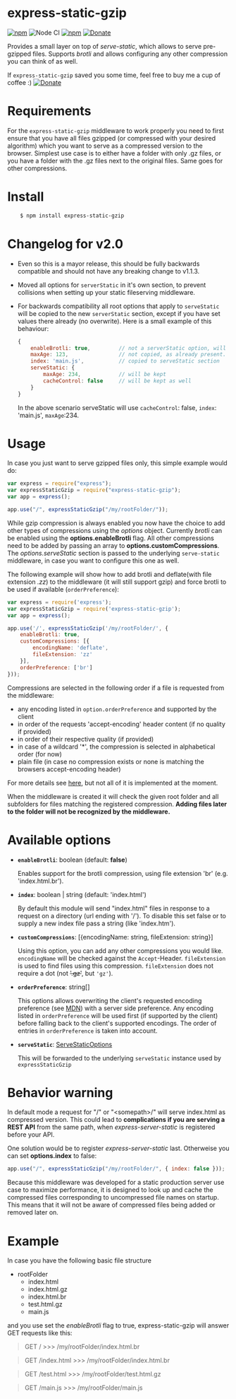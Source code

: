 
# express-static-gzip

[![npm][npm-version-image]][npm-url]
![Node CI](https://github.com/tkoenig89/express-static-gzip/workflows/Node%20CI/badge.svg?branch=master&event=push)
[![npm][npm-downloads-image]][npm-url]
[![Donate][donate-paypal-image]][donate-url]

Provides a small layer on top of *serve-static*, which allows to serve pre-gzipped files. Supports *brotli* and allows configuring any other compression you can think of as well.

If `express-static-gzip` saved you some time, feel free to buy me a cup of coffee :) [![Donate][donate-paypal-image]][donate-url]


# Requirements
For the `express-static-gzip` middleware to work properly you need to first ensure that you have all files gzipped (or compressed with your desired algorithm) which you want to serve as a compressed version to the browser.
Simplest use case is to either have a folder with only .gz files, or you have a folder with the .gz files next to the original files. Same goes for other compressions.

# Install

```bash
    $ npm install express-static-gzip
```

# Changelog for v2.0

* Even so this is a mayor release, this should be fully backwards compatible and should not have any breaking change to v1.1.3.

* Moved all options for `serverStatic` in it's own section, to prevent collisions when setting up your static fileserving middleware. 

* For backwards compatibility all root options that apply to `serveStatic` will be copied to the new `serverStatic` section, except if you have set values there already (no overwrite). Here is a small example of this behaviour:
    ```JavaScript
    {
        enableBrotli: true,         // not a serverStatic option, will not be moved
        maxAge: 123,                // not copied, as already present.
        index: 'main.js',           // copied to serveStatic section
        serveStatic: {
            maxAge: 234,            // will be kept 
            cacheControl: false     // will be kept as well
        }
    }
    ```

    In the above scenario serveStatic will use `cacheControl`: false, `index`: 'main.js', `maxAge`:234.


# Usage
In case you just want to serve gzipped files only, this simple example would do:

```javascript
var express = require("express");
var expressStaticGzip = require("express-static-gzip");
var app = express();

app.use("/", expressStaticGzip("/my/rootFolder/"));
```

While gzip compression is always enabled you now have the choice to add other types of compressions using the *options* object. Currently *brotli* can be enabled using the **options.enableBrotli** flag.
All other compressions need to be added by passing an array to **options.customCompressions**.
The *options.serveStatic* section is passed to the underlying `serve-static` middleware, in case you want to configure this one as well.

The following example will show how to add brotli and deflate(with file extension *.zz*) to the middleware (it will still support gzip) and force brotli to be used if available (`orderPreference`):

```javascript
var express = require('express');
var expressStaticGzip = require('express-static-gzip');
var app = express();

app.use('/', expressStaticGzip('/my/rootFolder/', {
    enableBrotli: true,
    customCompressions: [{
        encodingName: 'deflate',
        fileExtension: 'zz'
    }],
    orderPreference: ['br']
}));
```

Compressions are selected in the following order if a file is requested from the middleware:
* any encoding listed in `option.orderPreference` and supported by the client
* in order of the requests 'accept-encoding' header content (if no quality if provided)
* in order of their respective quality (if provided)
* in case of a wildcard '*', the compression is selected in alphabetical order (for now)
* plain file (in case no compression exists or none is matching the browsers accept-encoding header)

For more details see [here](https://developer.mozilla.org/en-US/docs/Web/HTTP/Headers/Accept-Encoding), but not all of it is implemented at the moment.

When the middleware is created it will check the given root folder and all subfolders for files matching the registered compression. **Adding files later to the folder will not be recognized by the middleware.**

# Available options

* **`enableBrotli`**: boolean (default: **false**)

    Enables support for the brotli compression, using file extension 'br' (e.g. 'index.html.br').
    
* **`index`**: boolean | string (default: 'index.html')
        
    By default this module will send "index.html" files in response to a request on a directory (url ending with '/'). To disable this set false or to supply a new index file pass a string (like 'index.htm').

* **`customCompressions`**: [{encodingName: string, fileExtension: string}]

    Using this option, you can add any other compressions you would like. `encodingName` will be checked against the `Accept`-Header. `fileExtension` is used to find files using this compression. `fileExtension` does not require a dot (not ~~'.gz'~~, but `'gz'`).

* **`orderPreference`**: string[]

    This options allows overwriting the client's requested encoding preference (see [MDN](https://developer.mozilla.org/en-US/docs/Web/HTTP/Headers/Accept-Encoding)) with a server side preference. Any encoding listed in `orderPreference` will be used first (if supported by the client) before falling back to the client's supported encodings. The order of entries in `orderPreference` is taken into account.

* **`serveStatic`**: [ServeStaticOptions](https://github.com/expressjs/serve-static#options)
    
    This will be forwarded to the underlying `serveStatic` instance used by `expressStaticGzip`

# Behavior warning

In default mode a request for "/" or "\<somepath\>/" will serve index.html as compressed version. This could lead to **complications if you are serving a REST API** from the same path, when *express-server-static* is registered before your API. 

One solution would be to register *express-server-static* last. Otherweise you can set **options.index** to false:

```javascript
app.use("/", expressStaticGzip("/my/rootFolder/", { index: false }));
```

Because this middleware was developed for a static production server use case to maximize performance, it is designed to look up and cache the compressed files corresponding to uncompressed file names on startup.  This means that it will not be aware of compressed files being added or removed later on.

# Example
In case you have the following basic file structure

* rootFolder
    * index.html
    * index.html.gz
    * index.html.br
    * test.html.gz
    * main.js

and you use set the *enableBrotli* flag to true, express-static-gzip will answer GET requests like this:

> GET / >>> /my/rootFolder/index.html.br

> GET /index.html >>> /my/rootFolder/index.html.br

> GET /test.html >>> /my/rootFolder/test.html.gz

> GET /main.js >>> /my/rootFolder/main.js


[npm-url]: https://www.npmjs.com/package/express-static-gzip
[npm-downloads-image]: https://img.shields.io/npm/dw/express-static-gzip
[npm-version-image]: https://img.shields.io/npm/v/express-static-gzip
[donate-paypal-image]: https://img.shields.io/badge/Donate-PayPal-green.svg
[donate-url]: https://www.paypal.com/cgi-bin/webscr?cmd=_s-xclick&hosted_button_id=J8F2P79BKCTG8
